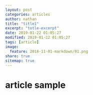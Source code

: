 ```yaml
---
layout: post
categories: articles
author: nathan
title: "title1"
excerpt: "totle-excerpt"
date: 2019-01-22 01:05:27
modified: 2019-01-22 01:05:27
tags: [article]
image:
  feature: 2018-11-01-markdown/01.png
share: true
sitemap: true
---
```


# article sample
